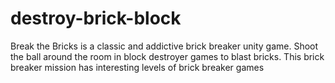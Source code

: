# destroy-brick-block
Break the Bricks is a classic and addictive brick breaker unity game. Shoot the ball around the room in block destroyer games to blast bricks. This brick breaker mission has interesting levels of brick breaker games 
 
 
